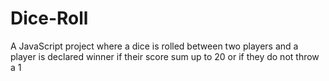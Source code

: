 # Dice-Roll
A JavaScript project where a dice is rolled between two players and a player is declared winner if their score sum up to 20 or if they do not throw a 1
